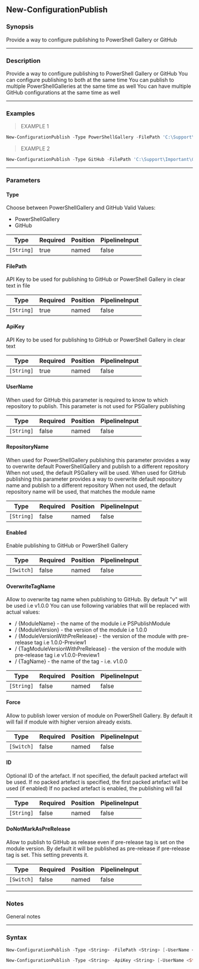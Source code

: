 New-ConfigurationPublish
------------------------

### Synopsis
Provide a way to configure publishing to PowerShell Gallery or GitHub

---

### Description

Provide a way to configure publishing to PowerShell Gallery or GitHub
You can configure publishing to both at the same time
You can publish to multiple PowerShellGalleries at the same time as well
You can have multiple GitHub configurations at the same time as well

---

### Examples
> EXAMPLE 1

```PowerShell
New-ConfigurationPublish -Type PowerShellGallery -FilePath 'C:\Support\Important\PowerShellGalleryAPI.txt' -Enabled:$true
```
> EXAMPLE 2

```PowerShell
New-ConfigurationPublish -Type GitHub -FilePath 'C:\Support\Important\GitHubAPI.txt' -UserName 'EvotecIT' -Enabled:$true -ID 'ToGitHub'
```

---

### Parameters
#### **Type**
Choose between PowerShellGallery and GitHub
Valid Values:

* PowerShellGallery
* GitHub

|Type      |Required|Position|PipelineInput|
|----------|--------|--------|-------------|
|`[String]`|true    |named   |false        |

#### **FilePath**
API Key to be used for publishing to GitHub or PowerShell Gallery in clear text in file

|Type      |Required|Position|PipelineInput|
|----------|--------|--------|-------------|
|`[String]`|true    |named   |false        |

#### **ApiKey**
API Key to be used for publishing to GitHub or PowerShell Gallery in clear text

|Type      |Required|Position|PipelineInput|
|----------|--------|--------|-------------|
|`[String]`|true    |named   |false        |

#### **UserName**
When used for GitHub this parameter is required to know to which repository to publish.
This parameter is not used for PSGallery publishing

|Type      |Required|Position|PipelineInput|
|----------|--------|--------|-------------|
|`[String]`|false   |named   |false        |

#### **RepositoryName**
When used for PowerShellGallery publishing this parameter provides a way to overwrite default PowerShellGallery and publish to a different repository
When not used, the default PSGallery will be used.
When used for GitHub publishing this parameter provides a way to overwrite default repository name and publish to a different repository
When not used, the default repository name will be used, that matches the module name

|Type      |Required|Position|PipelineInput|
|----------|--------|--------|-------------|
|`[String]`|false   |named   |false        |

#### **Enabled**
Enable publishing to GitHub or PowerShell Gallery

|Type      |Required|Position|PipelineInput|
|----------|--------|--------|-------------|
|`[Switch]`|false   |named   |false        |

#### **OverwriteTagName**
Allow to overwrite tag name when publishing to GitHub. By default "v<ModuleVersion>" will be used i.e v1.0.0
You can use following variables that will be replaced with actual values:
* <ModuleName> / {ModuleName} - the name of the module i.e PSPublishModule
* <ModuleVersion> / {ModuleVersion} - the version of the module i.e 1.0.0
* <ModuleVersionWithPreRelease> / {ModuleVersionWithPreRelease} - the version of the module with pre-release tag i.e 1.0.0-Preview1
* <TagModuleVersionWithPreRelease> / {TagModuleVersionWithPreRelease} - the version of the module with pre-release tag i.e v1.0.0-Preview1
* <TagName> / {TagName} - the name of the tag - i.e. v1.0.0

|Type      |Required|Position|PipelineInput|
|----------|--------|--------|-------------|
|`[String]`|false   |named   |false        |

#### **Force**
Allow to publish lower version of module on PowerShell Gallery. By default it will fail if module with higher version already exists.

|Type      |Required|Position|PipelineInput|
|----------|--------|--------|-------------|
|`[Switch]`|false   |named   |false        |

#### **ID**
Optional ID of the artefact. If not specified, the default packed artefact will be used.
If no packed artefact is specified, the first packed artefact will be used (if enabled)
If no packed artefact is enabled, the publishing will fail

|Type      |Required|Position|PipelineInput|
|----------|--------|--------|-------------|
|`[String]`|false   |named   |false        |

#### **DoNotMarkAsPreRelease**
Allow to publish to GitHub as release even if pre-release tag is set on the module version.
By default it will be published as pre-release if pre-release tag is set.
This setting prevents it.

|Type      |Required|Position|PipelineInput|
|----------|--------|--------|-------------|
|`[Switch]`|false   |named   |false        |

---

### Notes
General notes

---

### Syntax
```PowerShell
New-ConfigurationPublish -Type <String> -FilePath <String> [-UserName <String>] [-RepositoryName <String>] [-Enabled] [-OverwriteTagName <String>] [-Force] [-ID <String>] [-DoNotMarkAsPreRelease] [<CommonParameters>]
```
```PowerShell
New-ConfigurationPublish -Type <String> -ApiKey <String> [-UserName <String>] [-RepositoryName <String>] [-Enabled] [-OverwriteTagName <String>] [-Force] [-ID <String>] [-DoNotMarkAsPreRelease] [<CommonParameters>]
```
